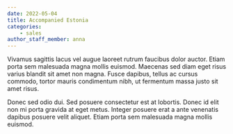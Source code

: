 ```yaml
---
date: 2022-05-04
title: Accompanied Estonia
categories:
    - sales
author_staff_member: anna
---
```

Vivamus sagittis lacus vel augue laoreet rutrum faucibus dolor auctor. Etiam porta sem malesuada magna mollis euismod. Maecenas sed diam eget risus varius blandit sit amet non magna. Fusce dapibus, tellus ac cursus commodo, tortor mauris condimentum nibh, ut fermentum massa justo sit amet risus.

Donec sed odio dui. Sed posuere consectetur est at lobortis. Donec id elit non mi porta gravida at eget metus. Integer posuere erat a ante venenatis dapibus posuere velit aliquet. Etiam porta sem malesuada magna mollis euismod.